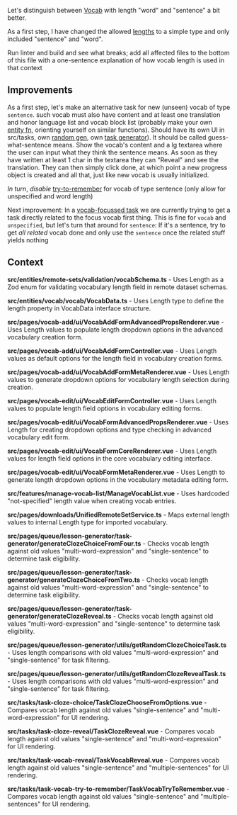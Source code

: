 Let's distinguish between [Vocab](src/entities/vocab/vocab/VocabData.ts) with length "word" and "sentence" a bit better.

As a first step, I have changed the allowed [lengths](src/shared/Length.ts) to a simple type and only included "sentence" and "word".

Run linter and build and see what breaks; add all affected files to the bottom of this file with a one-sentence explanation of how vocab length is used in that context

## Improvements

As a first step, let's make an alternative task for new (unseen) vocab of type `sentence`. such vocab must also have content and at least one translation and honor language list and vocab block list (probably make your own [entity fn](src/entities/vocab/VocabRepoContract.ts), orienting yourself on similar functions). Should have its own UI in src/tasks, own [random gen](src/pages/queue/lesson-generator/utils), own [task generator](src/pages/queue/lesson-generator/task-generator)). It should be called guess-what-sentence means. Show the vocab's content and a lg textarea where the user can input what they think the sentence means. As soon as they have written at least 1 char in the textarea they can "Reveal" and see the translation. They can then simply click done, at which point a new progress object is created and all that, just like new vocab is usually initialized.

*In turn*, *disable* [try-to-remember](docs/reference/tasks/vocab-try-to-remember.md) for vocab of type sentence (only allow for unspecified and word length)

Next improvement: In a [vocab-focussed task](src/pages/queue/lesson-generator/utils/makeTaskWithFocusOnVocab.ts) we are currently trying to get a task directly related to the focus vocab first thing. This is fine for `vocab` and `unspecified`, but let's turn that around for `sentence`: If it's a sentence, try to get *all related* vocab done and only use the `sentence` once the related stuff yields nothing

## Context

**src/entities/remote-sets/validation/vocabSchema.ts** - Uses Length as a Zod enum for validating vocabulary length field in remote dataset schemas.

**src/entities/vocab/vocab/VocabData.ts** - Uses Length type to define the length property in VocabData interface structure.

**src/pages/vocab-add/ui/VocabAddFormAdvancedPropsRenderer.vue** - Uses Length values to populate length dropdown options in the advanced vocabulary creation form.

**src/pages/vocab-add/ui/VocabAddFormController.vue** - Uses Length values as default options for the length field in vocabulary creation forms.

**src/pages/vocab-add/ui/VocabAddFormMetaRenderer.vue** - Uses Length values to generate dropdown options for vocabulary length selection during creation.

**src/pages/vocab-edit/ui/VocabEditFormController.vue** - Uses Length values to populate length field options in vocabulary editing forms.

**src/pages/vocab-edit/ui/VocabFormAdvancedPropsRenderer.vue** - Uses Length for creating dropdown options and type checking in advanced vocabulary edit form.

**src/pages/vocab-edit/ui/VocabFormCoreRenderer.vue** - Uses Length values for length field options in the core vocabulary editing interface.

**src/pages/vocab-edit/ui/VocabFormMetaRenderer.vue** - Uses Length to generate length dropdown options in the vocabulary metadata editing form.

**src/features/manage-vocab-list/ManageVocabList.vue** - Uses hardcoded "not-specified" length value when creating vocab entries.

**src/pages/downloads/UnifiedRemoteSetService.ts** - Maps external length values to internal Length type for imported vocabulary.

**src/pages/queue/lesson-generator/task-generator/generateClozeChoiceFromFour.ts** - Checks vocab length against old values "multi-word-expression" and "single-sentence" to determine task eligibility.

**src/pages/queue/lesson-generator/task-generator/generateClozeChoiceFromTwo.ts** - Checks vocab length against old values "multi-word-expression" and "single-sentence" to determine task eligibility.

**src/pages/queue/lesson-generator/task-generator/generateClozeReveal.ts** - Checks vocab length against old values "multi-word-expression" and "single-sentence" to determine task eligibility.

**src/pages/queue/lesson-generator/utils/getRandomClozeChoiceTask.ts** - Uses length comparisons with old values "multi-word-expression" and "single-sentence" for task filtering.

**src/pages/queue/lesson-generator/utils/getRandomClozeRevealTask.ts** - Uses length comparisons with old values "multi-word-expression" and "single-sentence" for task filtering.

**src/tasks/task-cloze-choice/TaskClozeChooseFromOptions.vue** - Compares vocab length against old values "single-sentence" and "multi-word-expression" for UI rendering.

**src/tasks/task-cloze-reveal/TaskClozeReveal.vue** - Compares vocab length against old values "single-sentence" and "multi-word-expression" for UI rendering.

**src/tasks/task-vocab-reveal/TaskVocabReveal.vue** - Compares vocab length against old values "single-sentence" and "multiple-sentences" for UI rendering.

**src/tasks/task-vocab-try-to-remember/TaskVocabTryToRemember.vue** - Compares vocab length against old values "single-sentence" and "multiple-sentences" for UI rendering.